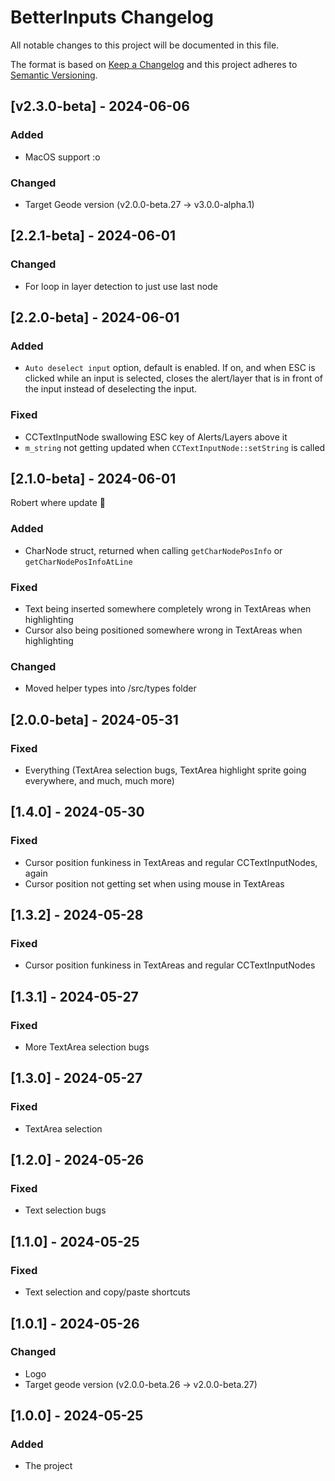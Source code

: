 # BetterInputs Changelog

All notable changes to this project will be documented in this file.

The format is based on [Keep a Changelog](http://keepachangelog.com/)
and this project adheres to [Semantic Versioning](http://semver.org/).

## [v2.3.0-beta] - 2024-06-06

### Added

- MacOS support :o

### Changed

- Target Geode version (v2.0.0-beta.27 -> v3.0.0-alpha.1)

## [2.2.1-beta] - 2024-06-01

### Changed

- For loop in layer detection to just use last node

## [2.2.0-beta] - 2024-06-01

### Added

- `Auto deselect input` option, default is enabled. If on, and when ESC is clicked while an input is selected, closes the alert/layer that is in front of the input instead of deselecting the input.

### Fixed

- CCTextInputNode swallowing ESC key of Alerts/Layers above it
- `m_string` not getting updated when `CCTextInputNode::setString` is called

## [2.1.0-beta] - 2024-06-01

Robert where update 👀

### Added

- CharNode struct, returned when calling `getCharNodePosInfo` or `getCharNodePosInfoAtLine`

### Fixed

- Text being inserted somewhere completely wrong in TextAreas when highlighting
- Cursor also being positioned somewhere wrong in TextAreas when highlighting

### Changed

- Moved helper types into /src/types folder

## [2.0.0-beta] - 2024-05-31

### Fixed

- Everything (TextArea selection bugs, TextArea highlight sprite going everywhere, and much, much more)

## [1.4.0] - 2024-05-30

### Fixed

- Cursor position funkiness in TextAreas and regular CCTextInputNodes, again
- Cursor position not getting set when using mouse in TextAreas

## [1.3.2] - 2024-05-28

### Fixed

- Cursor position funkiness in TextAreas and regular CCTextInputNodes

## [1.3.1] - 2024-05-27

### Fixed

- More TextArea selection bugs

## [1.3.0] - 2024-05-27

### Fixed

- TextArea selection

## [1.2.0] - 2024-05-26

### Fixed

- Text selection bugs

## [1.1.0] - 2024-05-25

### Fixed

- Text selection and copy/paste shortcuts

## [1.0.1] - 2024-05-26

### Changed

- Logo
- Target geode version (v2.0.0-beta.26 -> v2.0.0-beta.27)

## [1.0.0] - 2024-05-25

### Added

- The project

